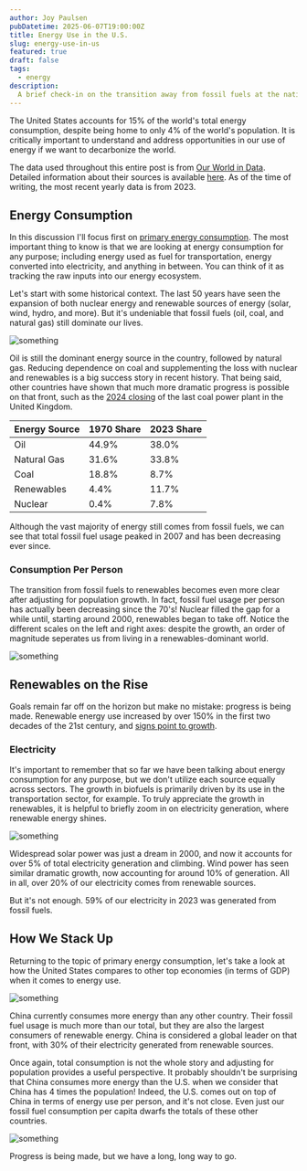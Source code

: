 ```yaml
---
author: Joy Paulsen
pubDatetime: 2025-06-07T19:00:00Z
title: Energy Use in the U.S.
slug: energy-use-in-us
featured: true
draft: false
tags:
  - energy
description:
  A brief check-in on the transition away from fossil fuels at the national level
---
```


<!-- ## Table of Contents -->


<!-- ## Energy -->

The United States accounts for 15% of the world's total energy consumption, despite being home to only 4% of the world's population. It is critically important to understand and address opportunities in our use of energy if we want to decarbonize the world.

The data used throughout this entire post is from [Our World in Data](https://ourworldindata.org/energy). Detailed information about their sources is available [here](https://github.com/owid/energy-data). As of the time of writing, the most recent yearly data is from 2023.

## Energy Consumption

In this discussion I'll focus first on [primary energy consumption](https://www.eia.gov/tools/glossary/index.php?id=Primary%20energy). The most important thing to know is that we are looking at energy consumption for any purpose; including energy used as fuel for transportation, energy converted into electricity, and anything in between. You can think of it as tracking the raw inputs into our energy ecosystem.

Let's start with some historical context. The last 50 years have seen the expansion of both nuclear energy and renewable sources of energy (solar, wind, hydro, and more). But it's undeniable that fossil fuels (oil, coal, and natural gas) still dominate our lives.

![something](@assets/blog/energy-use-in-us/energy_use.png)

Oil is still the dominant energy source in the country, followed by natural gas. Reducing dependence on coal and supplementing the loss with nuclear and renewables is a big success story in recent history. That being said, other countries have shown that much more dramatic progress is possible on that front, such as the [2024 closing](https://www.technologyreview.com/2024/09/30/1104591/uk-coal-global-shutdown/) of the last coal power plant in the United Kingdom.

| Energy Source | 1970 Share    | 2023 Share   |
| --- | --- | --- |
| Oil | 44.9% | 38.0% |
| Natural Gas | 31.6% | 33.8% |
| Coal | 18.8% | 8.7% |
| Renewables | 4.4% | 11.7% |
| Nuclear | 0.4% | 7.8% |

Although the vast majority of energy still comes from fossil fuels, we can see that total fossil fuel usage peaked in 2007 and has been decreasing ever since.

### Consumption Per Person

The transition from fossil fuels to renewables becomes even more clear after adjusting for population growth. In fact, fossil fuel usage per person has actually been decreasing since the 70's! Nuclear filled the gap for a while until, starting around 2000, renewables began to take off. Notice the different scales on the left and right axes: despite the growth, an order of magnitude seperates us from living in a renewables-dominant world.

![something](@assets/blog/energy-use-in-us/ff_vs_renewables.png)


## Renewables on the Rise

Goals remain far off on the horizon but make no mistake: progress is being made. Renewable energy use increased by over 150% in the first two decades of the 21st century, and [signs point to growth](https://www.carbonbrief.org/wind-and-solar-are-fastest-growing-electricity-sources-in-history/).

### Electricity

It's important to remember that so far we have been talking about energy consumption for any purpose, but we don't utilize each source equally across sectors. The growth in biofuels is primarily driven by its use in the transportation sector, for example. To truly appreciate the growth in renewables, it is helpful to briefly zoom in on electricity generation, where renewable energy shines.

<!-- ![something](@assets/blog/energy-use-in-us/renewable_electricity_growth.png) -->
![something](@assets/blog/energy-use-in-us/renewable_electricity.png)

Widespread solar power was just a dream in 2000, and now it accounts for over 5% of total electricity generation and climbing. Wind power has seen similar dramatic growth, now accounting for around 10% of generation. All in all, over 20% of our electricity comes from renewable sources.

But it's not enough. 59% of our electricity in 2023 was generated from fossil fuels.


## How We Stack Up

Returning to the topic of primary energy consumption, let's take a look at how the United States compares to other top economies (in terms of GDP) when it comes to energy use.

![something](@assets/blog/energy-use-in-us/energy_use_country_2023.png)

China currently consumes more energy than any other country. Their fossil fuel usage is much more than our total, but they are also the largest consumers of renewable energy. China is considered a global leader on that front, with 30% of their electricity generated from renewable sources.

Once again, total consumption is not the whole story and adjusting for population provides a useful perspective. It probably shouldn't be surprising that China consumes more energy than the U.S. when we consider that China has 4 times the population! Indeed, the U.S. comes out on top of China in terms of energy use per person, and it's not close. Even just our fossil fuel consumption per capita dwarfs the totals of these other countries.

![something](@assets/blog/energy-use-in-us/energy_use_country_capita_2023.png)


Progress is being made, but we have a long, long way to go.


